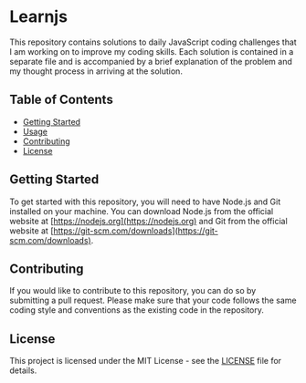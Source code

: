 # Learnjs

This repository contains solutions to daily JavaScript coding challenges that I am working on to improve my coding skills. Each solution is contained in a separate file and is accompanied by a brief explanation of the problem and my thought process in arriving at the solution.

## Table of Contents

- [Getting Started](#getting-started)
- [Usage](#usage)
- [Contributing](#contributing)
- [License](#license)

## Getting Started

To get started with this repository, you will need to have Node.js and Git installed on your machine. You can download Node.js from the official website at [https://nodejs.org](https://nodejs.org) and Git from the official website at [https://git-scm.com/downloads](https://git-scm.com/downloads).

## Contributing

If you would like to contribute to this repository, you can do so by submitting a pull request. Please make sure that your code follows the same coding style and conventions as the existing code in the repository.

## License

This project is licensed under the MIT License - see the [LICENSE](LICENSE) file for details.


